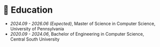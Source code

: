 # 📖 Education

- *2024.09 - 2026.06 (Expected)*, Master of Science in Computer Science, University of Pennsylvania
- *2020.09 - 2024.06*, Bachelor of Engineering in Computer Science, Central South University
